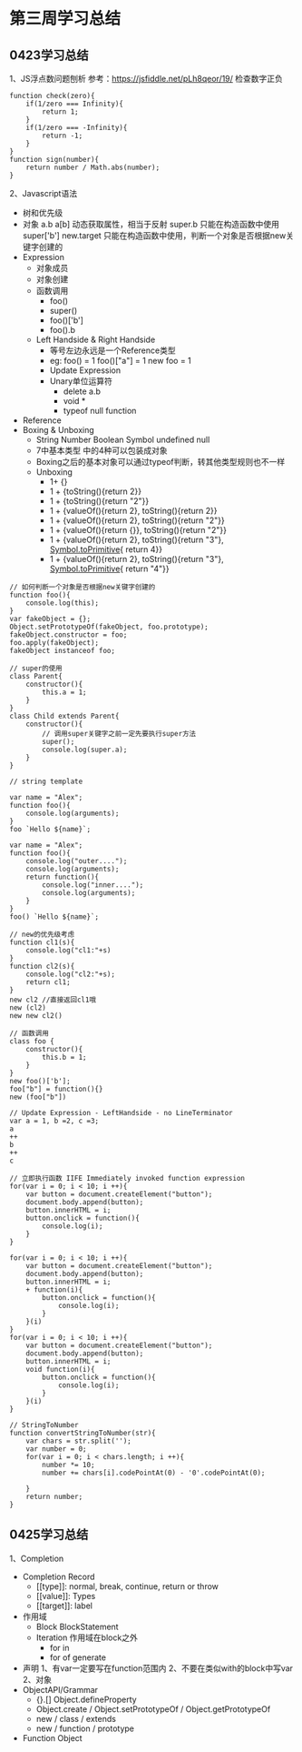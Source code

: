 # 第三周学习总结

## 0423学习总结
1、JS浮点数问题刨析
参考：https://jsfiddle.net/pLh8qeor/19/
检查数字正负
```
function check(zero){
	if(1/zero === Infinity){
		return 1;
	}
	if(1/zero === -Infinity){
		return -1;
	}
}
function sign(number){
	return number / Math.abs(number);
}

```

2、Javascript语法
* 树和优先级
* 对象
  a.b
  a[b]         动态获取属性，相当于反射
  super.b      只能在构造函数中使用
  super['b']
  new.target   只能在构造函数中使用，判断一个对象是否根据new关键字创建的
* Expression
  * 对象成员
  * 对象创建
  * 函数调用
    * foo()
	* super()
	* foo()['b']
	* foo().b
  * Left Handside & Right Handside
    * 等号左边永远是一个Reference类型
	* eg:  foo() = 1     foo()["a"] = 1   new foo = 1
    * Update Expression
	* Unary单位运算符  
	  * delete a.b
	  * void *
	  * typeof null function
* Reference 
* Boxing & Unboxing
  * String  Number Boolean Symbol  undefined null
  * 7中基本类型 中的4种可以包装成对象
  * Boxing之后的基本对象可以通过typeof判断，转其他类型规则也不一样
  * Unboxing
    * 1+ {}
	* 1 + {toString(){return 2}}
	* 1 + {toString(){return "2"}}
	* 1 + {valueOf(){return 2}, toString(){return 2}}
	* 1 + {valueOf(){return 2}, toString(){return "2"}}
	* 1 + {valueOf(){return {}}, toString(){return "2"}}
	* 1 + {valueOf(){return 2}, toString(){return "3"}, [Symbol.toPrimitive](){ return 4}}
	* 1 + {valueOf(){return 2}, toString(){return "3"}, [Symbol.toPrimitive](){ return "4"}}
  
```
// 如何判断一个对象是否根据new关键字创建的
function foo(){
	console.log(this);
}
var fakeObject = {};
Object.setPrototypeOf(fakeObject, foo.prototype);
fakeObject.constructor = foo;
foo.apply(fakeObject);
fakeObject instanceof foo;

// super的使用
class Parent{
	constructor(){
		this.a = 1;
	}
}
class Child extends Parent{
	constructor(){
	    // 调用super关键字之前一定先要执行super方法
		super();
		console.log(super.a);
	}
}

// string template

var name = "Alex";
function foo(){
	console.log(arguments);
}
foo `Hello ${name}`;

var name = "Alex";
function foo(){
	console.log("outer....");
	console.log(arguments);
	return function(){
		console.log("inner....");
		console.log(arguments);
	}
}
foo() `Hello ${name}`;

// new的优先级考虑
function cl1(s){
	console.log("cl1:"+s)
}
function cl2(s){
	console.log("cl2:"+s);
	return cl1;
}
new cl2 //直接返回cl1哦
new (cl2)
new new cl2()

// 函数调用
class foo {
	constructor(){
		this.b = 1;
	}
}
new foo()['b'];
foo["b"] = function(){}
new (foo["b"])

// Update Expression - LeftHandside - no LineTerminator
var a = 1, b =2, c =3;
a
++
b
++
c

// 立即执行函数 IIFE Immediately invoked function expression
for(var i = 0; i < 10; i ++){
	var button = document.createElement("button");
	document.body.append(button);
	button.innerHTML = i;
	button.onclick = function(){
		console.log(i);
	}
}

for(var i = 0; i < 10; i ++){
	var button = document.createElement("button");
	document.body.append(button);
	button.innerHTML = i;
	+ function(i){
		button.onclick = function(){
			console.log(i);
		}
	}(i)
}
for(var i = 0; i < 10; i ++){
	var button = document.createElement("button");
	document.body.append(button);
	button.innerHTML = i;
	void function(i){
		button.onclick = function(){
			console.log(i);
		}
	}(i)
}

// StringToNumber
function convertStringToNumber(str){
	var chars = str.split('');
	var number = 0;
	for(var i = 0; i < chars.length; i ++){
		number *= 10;
		number += chars[i].codePointAt(0) - '0'.codePointAt(0);
		
	}
	return number;
}
```



## 0425学习总结

1、Completion
* Completion Record
  * [[type]]: normal, break, continue, return or throw
  * [[value]]: Types
  * [[target]]: label
* 作用域
  * Block BlockStatement
  * Iteration      作用域在block之外
	* for in
	* for of       generate
* 声明
  1、有var一定要写在function范围内
  2、不要在类似with的block中写var
2、对象
* ObjectAPI/Grammar
  * {}.[] Object.defineProperty
  * Object.create / Object.setPrototypeOf / Object.getPrototypeOf
  * new / class / extends
  * new / function / prototype
* Function Object